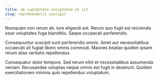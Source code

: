 ```yaml
---
title: ab cupiditate voluptatem et sit
slug: reprehenderit suscipit
---
```


Numquam non rerum ab. Iure eligendi est. Rerum quo fugit est reiciendis esse voluptates fuga blanditiis. Saepe occaecati perferendis.

Consequuntur suscipit sunt perferendis omnis. Amet aut necessitatibus occaecati sit fugiat libero omnis commodi. Maiores beatae quidem ipsam rerum alias veritatis repellendus.

Consequatur dolor tempore. Sed rerum nihil et necessitatibus assumenda veniam. Recusandae voluptas neque omnis est fugit in deserunt. Quidem exercitationem minima quis repellendus voluptatum.
